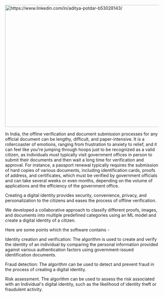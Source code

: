 <img align="center" src="https://ifflab.org/wp-content/uploads/2018/01/cyber-secured-india.jpg" alt="https://www.linkedin.com/in/aditya-potdar-b53028143/" height="400" width="800" /></a>


In India, the offline verification and document submission processes for any official document can be lengthy, difficult, and paper-intensive. It is a rollercoaster of emotions, ranging from frustration to anxiety to relief, and it can feel like you're jumping through hoops just to be recognized as a valid citizen, as individuals must typically visit government offices in person to submit their documents and then wait a long time for verification and approval. For instance, a passport renewal typically requires the submission of hard copies of various documents, including identification cards, proofs of address, and certificates, which must be verified by government officials and can take several weeks or even months, depending on the volume of applications and the efficiency of the government office. 

Creating a digital identity provides security, convenience, privacy, and personalization to the
citizens and eases the process of offline verification.

We developed a collaborative approach to classify different proofs, images, and documents into multiple predefined categories using an ML model and create a digital identity of a citizen. 

Here are some points which the software contains - 

Identity creation and verification: The algorithm is used to create and verify the identity of an individual by comparing the personal information provided against various authentication factors using government-issued identification documents.

Fraud detection: The algorithm can be used to detect and prevent fraud in the process of creating a digital identity.

Risk assessment. The algorithm can be used to assess the risk associated with an Individual's digital identity, such as the likelihood of identity theft or fraudulent activity.


